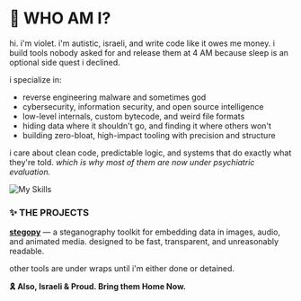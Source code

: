 # 🌸 WHO AM I?

hi. i'm violet. 
i'm autistic, israeli, and write code like it owes me money.
i build tools nobody asked for and release them at 4 AM because sleep is an optional side quest i declined.

i specialize in:
- reverse engineering malware and sometimes god
- cybersecurity, information security, and open source intelligence
- low-level internals, custom bytecode, and weird file formats
- hiding data where it shouldn't go, and finding it where others won't
- building zero-bloat, high-impact tooling with precision and structure

i care about clean code, predictable logic, and systems that do exactly what they're told. *which is why most of them are now under psychiatric evaluation.*

![My Skills](https://skillicons.dev/icons?i=c,cs,cpp,java,lua,python,ruby,js,html,css)

### ✨ THE PROJECTS

[**stegopy**](https://pypi.org/project/stegopy) — a steganography toolkit for embedding data in images, audio, and animated media. designed to be fast, transparent, and unreasonably readable.

other tools are under wraps until i'm either done or detained.

**🎗 Also, Israeli & Proud. Bring them Home Now.**
